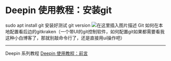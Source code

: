 # Deepin 使用教程：安装git

sudo apt install git
安装好测试 git version
![在这里插入图片描述](https://img-blog.csdnimg.cn/20191115124645576.png)
Git 如何在本地配置看后边的gitkraken（一个带UI的git控制软件，如何配置git如果都需要看我这种小白博客了，那就别敲命令行了，还是直接用ui操作吧）

---
Deepin  系列教程
[Deepin 使用教程：前言](https://blog.csdn.net/a15005784320/article/details/103083242)